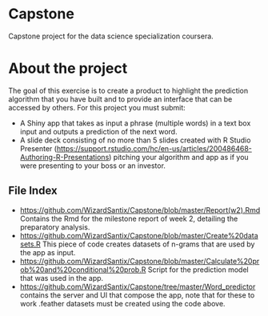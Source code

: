 # Capstone
Capstone project for the data science specialization coursera.

# About the project
The goal of this exercise is to create a product to highlight the prediction algorithm that you have built and to provide an interface that can be accessed by others. For this project you must submit:
- A Shiny app that takes as input a phrase (multiple words) in a text box input and outputs a prediction of the next word.
- A slide deck consisting of no more than 5 slides created with R Studio Presenter (https://support.rstudio.com/hc/en-us/articles/200486468-Authoring-R-Presentations) pitching your algorithm and app as if you were presenting to your boss or an investor.

## File Index
- https://github.com/WizardSantix/Capstone/blob/master/Report(w2).Rmd Contains the Rmd for the milestone report of week 2, detailing the preparatory analysis.
- https://github.com/WizardSantix/Capstone/blob/master/Create%20datasets.R This piece of code creates datasets of n-grams that are used by the app as input.
- https://github.com/WizardSantix/Capstone/blob/master/Calculate%20prob%20and%20conditional%20prob.R Script for the prediction model that was used in the app.
- https://github.com/WizardSantix/Capstone/tree/master/Word_predictor contains the server and UI that compose the app, note that for these to work .feather datasets must be created using the code above.
